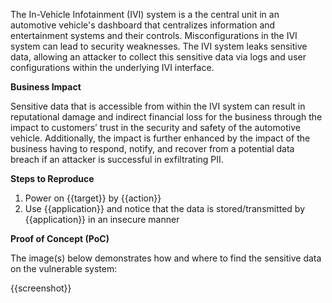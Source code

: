 The In-Vehicle Infotainment (IVI) system is a the central unit in an automotive vehicle's dashboard that centralizes information and entertainment systems and their controls. Misconfigurations in the IVI system can lead to security weaknesses. The IVI system leaks sensitive data, allowing an attacker to collect this sensitive data via logs and user configurations within the underlying IVI interface.

**Business Impact**

Sensitive data that is accessible from within the IVI system can result in reputational damage and indirect financial loss for the business through the impact to customers’ trust in the security and safety of the automotive vehicle. Additionally, the impact is further enhanced by the impact of the business having to respond, notify, and recover from a potential data breach if an attacker is successful in exfiltrating PII.

**Steps to Reproduce**

1. Power on {{target}} by {{action}}
1. Use {{application}} and notice that the data is stored/transmitted by {{application}} in an insecure manner

**Proof of Concept (PoC)**

The image(s) below demonstrates how and where to find the sensitive data on the vulnerable system:

{{screenshot}}
